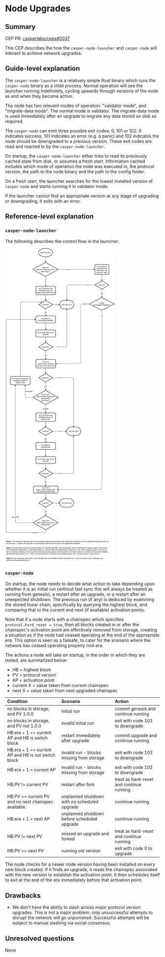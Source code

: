 # Node Upgrades

## Summary

[summary]: #summary

CEP PR: [casperlabs/ceps#0037](https://github.com/casperlabs/ceps/pull/0037)

This CEP describes the how the `casper-node-launcher` and `casper-node` will interact to achieve network upgrades.


## Guide-level explanation

[guide-level-explanation]: #guide-level-explanation

The `casper-node-launcher` is a relatively simple Rust binary which runs the `casper-node` binary as a child process.
Normal operation will see the launcher running indefinitely, cycling upwards through versions of the node as and when
they become active.

The node has two relevant modes of operation: "validator mode", and "migrate-data mode".  The normal mode is validator.
The migrate-data mode is used immediately after an upgrade to migrate any data stored on disk as required.

The `casper-node` can emit three possible exit codes: 0, 101 or 102.  0 indicates success, 101 indicates an error (e.g. a panic)
and 102 indicates the node should be downgraded to a previous version.  These exit codes are read and reacted to by the
`casper-node-launcher`.

On startup, the `casper-node-launcher` either tries to read its previously cached state from disk, or assumes a fresh start.
Information cached includes which mode of operation the node was executed in, the protocol version, the path to the node
binary and the path to the config folder.

On a fresh start, the launcher searches for the lowest installed version of `casper-node` and starts running it in
validator mode.

If the launcher cannot find an appropriate version at any stage of upgrading or downgrading, it exits with an error.


## Reference-level explanation

[reference-level-explanation]: #reference-level-explanation

### `casper-node-launcher`

The following describes the control flow in the launcher:

![control flow in the launcher](images/0037/casper-launcher-flow.png "control flow in the launcher")

### `casper-node`

On startup, the node needs to decide what action to take depending upon whether it is an initial run (without fast sync
this will always be treated as running from genesis), a restart after an upgrade, or a restart after an unexpected
shutdown.  The previous run (if any) is deduced by examining the stored linear chain, specifically by querying the
highest block, and comparing that to the current and next (if available) activation points.

Note that if a node starts with a chainspec which specifies `protocol.hard_reset = true`, then all blocks created in or
after the chainspec's activation point are effectively removed from storage, creating a situation as if the node had
ceased operating at the end of the appropriate era.  This option is seen as a failsafe, to cater for the scenario where
the network has ceased operating properly mid-era.

The actions a node will take on startup, in the order in which they are tested, are summarized below:

* HB = highest block
* PV = protocol version
* AP = activation point
* current X = value taken from current chainspec
* next X = value taken from next upgraded chainspec

| Condition                                           | Scenario                                     | Action                                   |
| :-------------------------------------------------- | :------------------------------------------- | :--------------------------------------- |
| no blocks in storage, and PV 1.0.0                  | initial run                                  | commit genesis and continue running      |
| no blocks in storage, and PV not 1.0.0              | invalid initial run                          | exit with code 102 to downgrade          |
| HB.era + 1 == current AP and HB is switch block     | restart immediately after upgrade            | commit upgrade and continue running      |
| HB.era + 1 == current AP and HB is not switch block | invalid run - blocks missing from storage    | exit with code 102 to downgrade          |
| HB.era + 1 < current AP                             | invalid run - blocks missing from storage    | exit with code 102 to downgrade          |
| HB.PV != current PV                                 | restart after fork                           | treat as hard-reset and continue running |
| HB.PV == current PV and no next chainspec available | unplanned shutdown with no scheduled upgrade | continue running                         |
| HB.era + 1 < next AP                                | unplanned shutdown before scheduled upgrade  | continue running                         |
| HB.PV != next PV                                    | missed an upgrade and forked                 | treat as hard-reset and continue running |
| HB.PV == next PV                                    | running old version                          | exit with code 0 to upgrade              |

The node checks for a newer node version having been installed on every new block created.  If it finds an upgrade, it
reads the chainspec associated with the new version to establish the activation point.  It then schedules itself to exit
at the end of the era immediately before that activation point.


## Drawbacks

[drawbacks]: #drawbacks

  - We don't have the ability to slash across major protocol version upgrades.  This is not a major problem; only
unsuccessful attempts to disrupt the network will go unpunished.  Successful attempts will be subject to manual slashing
via social consensus.


## Unresolved questions

[unresolved-questions]: #unresolved-questions

None
